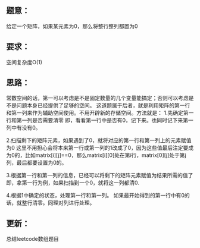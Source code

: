 ## 题意：
给定一个矩阵，如果某元素为0，那么将整行整列都置为0

## 要求：
空间复杂度O(1)

## 思路：
常数空间的话，第一可以考虑是不是固定数量的几个变量能搞定；否则可以考虑是不是问题本身已经提供了足够的空间。
这道题属于后者，就是利用矩阵的第一行和第一列来作为辅助空间使用。不用开辟新的存储空间。方法就是：
1.先确定第一行和第一列是否需要清零
即，看看第一行中是否有0，记下来。也同时记下来第一列中有没有0。

2.扫描剩下的矩阵元素，如果遇到了0，就将对应的第一行和第一列上的元素赋值为0
这里不用担心会将本来第一行或第一列的1改成了0，因为这些值最后注定要成为0的，比如matrix[i][j]==0，那么matrix[i][0]处在第i行，matrix[0][j]处于第j列，最后都要设置为0的。

3.根据第一行和第一列的信息，已经可以将剩下的矩阵元素赋值为结果所需的值了即，拿第一行为例，如果扫描到一个0，就将这一列都清0.

4.根据1中确定的状态，处理第一行和第一列。
如果最开始得到的第一行中有0的话，就整行清零。同理对列进行处理。

## 更新：
总结leetcode数组题目

